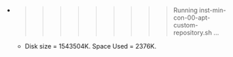 * >>>>>>>>> Running inst-min-con-00-apt-custom-repository.sh ...
  * Disk size = 1543504K. Space Used = 2376K.
